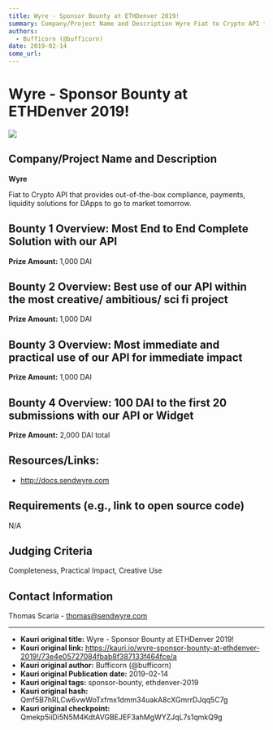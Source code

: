 ```yaml
---
title: Wyre - Sponsor Bounty at ETHDenver 2019!
summary: Company/Project Name and Description Wyre Fiat to Crypto API that provides out-of-the-box compliance, payments, liquidity solutions for DApps to go to market tomorrow. Bounty 1 Overview- Most End to End Complete Solution with our API Prize Amount- 1,000 DAI Bounty 2 Overview- Best use of our API within the most creative/ ambitious/ sci fi project Prize Amount- 1,000 DAI Bounty 3 Overview- Most immediate and practical use of our API for immediate impact Prize Amount- 1,000 DAI Bounty 4 Overview-
authors:
  - Bufficorn (@bufficorn)
date: 2019-02-14
some_url: 
---
```


# Wyre - Sponsor Bounty at ETHDenver 2019!

![](https://ipfs.infura.io/ipfs/QmVdK9253C8DLDoFCsv44742nqw6puQuXJZKL3eb6NCrbF)


## Company/Project Name and Description

**Wyre**

Fiat to Crypto API that provides out-of-the-box compliance, payments, liquidity solutions for DApps to go to market tomorrow. 

## Bounty 1 Overview: Most End to End Complete Solution with our API

**Prize Amount:** 1,000 DAI

## Bounty 2 Overview: Best use of our API within the most creative/ ambitious/ sci fi project

**Prize Amount:** 1,000 DAI

## Bounty 3 Overview: Most immediate and practical use of our API for immediate impact

**Prize Amount:** 1,000 DAI

## Bounty 4 Overview: 100 DAI to the first 20 submissions with our API or Widget

**Prize Amount:** 2,000 DAI total


## Resources/Links:
- http://docs.sendwyre.com

## Requirements (e.g., link to open source code)
N/A

## Judging Criteria

Completeness, Practical Impact, Creative Use

## Contact Information

Thomas Scaria - thomas@sendwyre.com






---

- **Kauri original title:** Wyre - Sponsor Bounty at ETHDenver 2019!
- **Kauri original link:** https://kauri.io/wyre-sponsor-bounty-at-ethdenver-2019!/73e4e05727084fbab8f387133f464fce/a
- **Kauri original author:** Bufficorn (@bufficorn)
- **Kauri original Publication date:** 2019-02-14
- **Kauri original tags:** sponsor-bounty, ethdenver-2019
- **Kauri original hash:** Qmf5B7hRLCw6vwWoTxfmx1dmm34uakA8cXGmrrDJqq5C7g
- **Kauri original checkpoint:** Qmekp5iiDi5N5M4KdtAVGBEJEF3ahMgWYZJqL7s1qmkQ9g



